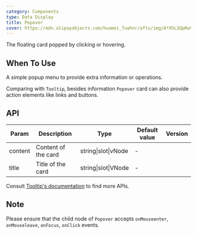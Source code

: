 ```yaml
---
category: Components
type: Data Display
title: Popover
cover: https://mdn.alipayobjects.com/huamei_7uahnr/afts/img/A*XhL3QpRw92kAAAAAAAAAAAAADrJ8AQ/original
---
```


The floating card popped by clicking or hovering.

## When To Use

A simple popup menu to provide extra information or operations.

Comparing with `Tooltip`, besides information `Popover` card can also provide action elements like links and buttons.

## API

| Param   | Description         | Type                | Default value | Version |
| ------- | ------------------- | ------------------- | ------------- | ------- |
| content | Content of the card | string\|slot\|vNode | -             |         |
| title   | Title of the card   | string\|slot\|VNode | -             |         |

Consult [Tooltip's documentation](/components/tooltip/#API) to find more APIs.

## Note

Please ensure that the child node of `Popover` accepts `onMouseenter`, `onMouseleave`, `onFocus`, `onClick` events.
